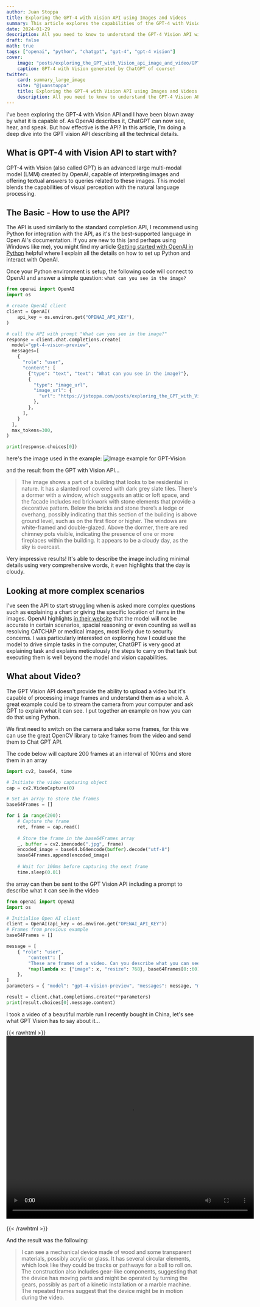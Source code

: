 ```yaml
---
author: Juan Stoppa
title: Exploring the GPT-4 with Vision API using Images and Videos
summary: This article explores the capabilities of the GPT-4 with Vision API using Images and Videos with code examples in Python.
date: 2024-01-29
description: All you need to know to understand the GPT-4 Vision API with examples for processing Images and Videos
draft: false
math: true
tags: ["openai", "python", "chatgpt", "gpt-4", "gpt-4 vision"]
cover:
    image: "posts/exploring_the_GPT_with_Vision_api_image_and_video/GPT-4 Vision2.webp"
    caption: GPT-4 with Vision generated by ChatGPT of course!
twitter:
    card: summary_large_image
    site: "@juanstoppa"
    title: Exploring the GPT-4 with Vision API using Images and Videos
    description: All you need to know to understand the GPT-4 Vision API with examples for processing Images and Videos.
---
```


I've been exploring the GPT-4 with Vision API and I have been blown away by what it is capable of. As OpenAI describes it, ChatGPT can now see, hear, and speak. But how effective is the API? In this article, I'm doing a deep dive into the GPT vision API describing all the technical details. 

## What is GPT-4 with Vision API to start with?

GPT-4 with Vision (also called GPT) is an advanced large multi-modal model (LMM) created by OpenAI, capable of interpreting images and offering textual answers to queries related to these images. This model blends the capabilities of visual perception with the natural language processing. 

## The Basic - How to use the API?

The API is used similarly to the standard completion API, I recommend using Python for integration with the API, as it's the best-supported language in Open AI's documentation. If you are new to this (and perhaps using Windows like me), you might find my article [Getting started with OpenAI in Python](/posts/getting_started_with_openai_in_python/post/) helpful where I explain all the details on how to set up Python and interact with OpenAI.

Once your Python environment is setup, the following code will connect to OpenAI and answer a simple question: 
`what can you see in the image?`

```python
from openai import OpenAI
import os

# create OpenAI client
client = OpenAI(
    api_key = os.environ.get("OPENAI_API_KEY"),
)

# call the API with prompt "What can you see in the image?"
response = client.chat.completions.create(
  model="gpt-4-vision-preview",
  messages=[
    {
      "role": "user",
      "content": [
        {"type": "text", "text": "What can you see in the image?"},
        {
          "type": "image_url",
          "image_url": {
            "url": "https://jstoppa.com/posts/exploring_the_GPT_with_Vision_api_image_and_video/GPTVision_example.png",
          },
        },
      ],
    }
  ],
  max_tokens=300,
)

print(response.choices[0])
```

here's the image used in the example:
![Image example for GPT-Vision](/posts/exploring_the_GPT_with_Vision_api_image_and_video/GPTVision_example.png)  

and the result from the GPT with Vision API... 

> The image shows a part of a building that looks to be residential in nature. It has a slanted roof covered with dark grey slate tiles. There's a dormer with a window, which suggests an attic or loft space, and the facade includes red brickwork with stone elements that provide a decorative pattern. Below the bricks and stone there’s a ledge or overhang, possibly indicating that this section of the building is above ground level, such as on the first floor or higher. The windows are white-framed and double-glazed. Above the dormer, there are red chimney pots visible, indicating the presence of one or more fireplaces within the building. It appears to be a cloudy day, as the sky is overcast.

Very impressive results! It's able to describe the image including minimal details using very comprehensive words, it even highlights that the day is cloudy.

## Looking at more complex scenarios
I've seen the API to start struggling when is asked more complex questions such as explaining a chart or giving the specific location of items in the images. OpenAI highlights [in their website](https://platform.openai.com/docs/guides/vision/limitations) that the model will not be accurate in certain scenarios, spacial reasoning or even counting as well as resolving CATCHAP or medical images, most likely due to security concerns.
I was particularly interested on exploring how I could use the model to drive simple tasks in the computer, ChatGPT is very good at explaining task and explains meticulously the steps to carry on that task but executing them is well beyond the model and vision capabilities.






## What about Video?
The GPT Vision API doesn't provide the ability to upload a video but it's capable of processing image frames and understand them as a whole. A great example could be to stream the camera from your computer and ask GPT to explain what it can see. I put together an example on how you can do that using Python.

We first need to switch on the camera and take some frames, for this we can use the great OpenCV library to take frames from the video and send them to Chat GPT API.

The code below will capture 200 frames at an interval of 100ms and store them in an array
```python
import cv2, base64, time

# Initiate the video capturing object
cap = cv2.VideoCapture(0)

# Set an array to store the frames
base64Frames = []

for i in range(200):
    # Capture the frame
    ret, frame = cap.read()
    
    # Store the frame in the base64Frames array
    _, buffer = cv2.imencode(".jpg", frame)
    encoded_image = base64.b64encode(buffer).decode("utf-8")
    base64Frames.append(encoded_image)
    
    # Wait for 100ms before capturing the next frame
    time.sleep(0.01)
```

the array can then be sent to the GPT Vision API including a prompt to describe what it can see in the video

 
```python
from openai import OpenAI
import os

# Initialise Open AI client
client = OpenAI(api_key = os.environ.get("OPENAI_API_KEY"))
# Frames from previous example 
base64Frames = []

message = [
    { "role": "user",
        "content": [ 
        "These are frames of a video. Can you describe what you can see in no more than 20 words?", 
        *map(lambda x: {"image": x, "resize": 768}, base64Frames[0::60]), ],
    },
]
parameters = { "model": "gpt-4-vision-preview", "messages": message, "max_tokens": 500 }

result = client.chat.completions.create(**parameters)
print(result.choices[0].message.content)
```
I took a video of a beautiful marble run I recently bought in China, let's see what GPT Vision has to say about it...

{{< rawhtml >}} 
<video width="650" height="480" style="display: block; margin: 0 auto" controls>
  <source src="/posts/exploring_the_GPT_with_Vision_api_image_and_video/marble_run_video.mp4" type="video/mp4">
  Your browser does not support the video tag.
</video>
<br>
{{< /rawhtml >}}

And the result was the following:

> I can see a mechanical device made of wood and some transparent materials, possibly acrylic or glass. It has several circular elements, which look like they could be tracks or pathways for a ball to roll on. The construction also includes gear-like components, suggesting that the device has moving parts and might be operated by turning the gears, possibly as part of a kinetic installation or a marble machine. The repeated frames suggest that the device might be in motion during the video.

